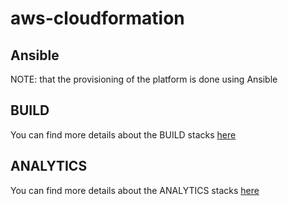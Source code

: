 # aws-cloudformation

## Ansible

NOTE: that the provisioning of the platform is done using Ansible

## BUILD

You can find more details about the BUILD stacks [here](stacks/build)

## ANALYTICS

You can find more details about the ANALYTICS stacks [here](stacks/analytics)
